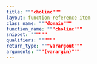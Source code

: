 ```yaml
---
title: """cholinc"""
layout: function-reference-item
class_name: """domain"""
function_name: """cholinc"""
snippet: """"""
qualifiers: """"""
return_type: """varargout"""
arguments: """(varargin)"""
---
```


